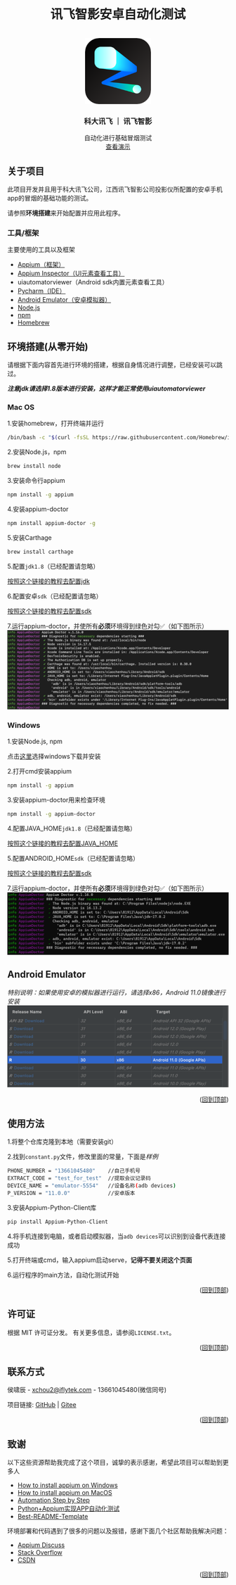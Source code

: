 <h1 align="center">讯飞智影安卓自动化测试</h1>

<div id="top"></div>
<!-- PROJECT LOGO -->
<br />
<div align="center">
  <a href="https://www.iflyzhiying.com/">
    <img src="img/logo.png" alt="Logo" width="150" height="150">
  </a>

<h3 align="center">科大讯飞 ｜ 讯飞智影</h3>

  <p align="center">
    自动化进行基础冒烟测试
    <br/>
    <a href="https://github.com/othneildrew/Best-README-Template">查看演示</a>
  </p>
</div>



## 关于项目

此项目开发并且用于科大讯飞公司，江西讯飞智影公司投影仪所配置的安卓手机app的冒烟的基础功能的测试。

请参照**环境搭建**来开始配置并应用此程序。


### 工具/框架

主要使用的工具以及框架

* [Appium（框架）](https://appium.io/)
* [Appium Inspector（UI元素查看工具）](https://github.com/appium/appium-inspector)
* uiautomatorviewer（Android sdk内置元素查看工具）
* [Pycharm（IDE）](https://www.jetbrains.com/pycharm/)
* [Android Emulator（安卓模拟器）](https://developer.android.com/studio/run/emulator)
* [Node.js](https://nodejs.org/en/)
* [npm](https://www.npmjs.com/)
* [Homebrew](https://brew.sh/)


## 环境搭建(从零开始)

请根据下面内容首先进行环境的搭建，根据自身情况进行调整，已经安装可以跳过。

**_注意jdk请选择1.8版本进行安装，这样才能正常使用uiautomatorviewer_**

### Mac OS

1.安装homebrew，打开终端并运行

```sh
/bin/bash -c "$(curl -fsSL https://raw.githubusercontent.com/Homebrew/install/HEAD/install.sh)"
```

2.安装Node.js，npm

```sh
brew install node
```

3.安装命令行appium

```sh
npm install -g appium
```

4.安装appium-doctor

```sh
npm install appium-doctor -g
```

5.安装Carthage

```sh
brew install carthage
```

5.配置`jdk1.8`（已经配置请忽略）

<a href="https://mkyong.com/java/how-to-set-java_home-environment-variable-on-mac-os-x/">按照这个链接的教程去配置jdk</a>

6.配置安卓`sdk`（已经配置请忽略）

<a href="https://stackoverflow.com/questions/19986214/setting-android-home-enviromental-variable-on-mac-os-x">
按照这个链接的教程去配置sdk</a>

7.运行appium-doctor，并使所有**必须**环境得到绿色对勾✅（如下图所示）
<img src="img/appium-doctor.png" alt="Logo">

### Windows

1.安装Node.js, npm

点击<a href="https://nodejs.org/en/download/">这里</a>选择windows下载并安装

2.打开cmd安装appium

```sh
npm install -g appium
```

3.安装appium-doctor用来检查环境

```sh
npm install -g appium-doctor
```

4.配置JAVA_HOME`jdk1.8`（已经配置请忽略）

<a href="https://confluence.atlassian.com/doc/setting-the-java_home-variable-in-windows-8895.html">
按照这个链接的教程去配置JAVA_HOME</a>

5.配置ANDROID_HOME`sdk`（已经配置请忽略）

<a href="https://web.archive.org/web/20180210044548/http://spring.io/guides/gs/android/">
按照这个链接的教程去配置sdk</a>


7.运行appium-doctor，并使所有**必须**环境得到绿色对勾✅（如下图所示）
<img src="img/appium-doctor_win.png">

## Android Emulator

_特别说明：如果使用安卓的模拟器进行运行，请选择x86，Android 11.0镜像进行安装_
<img src="img/emulator_config.png">

<p align="right">(<a href="#top">回到顶部</a>)</p>



<!-- USAGE EXAMPLES -->

## 使用方法

1.将整个仓库克隆到本地（需要安装git）

2.找到`constant.py`文件，修改里面的常量，下面是*样例*

```sh
PHONE_NUMBER = "13661045480"    //自己手机号
EXTRACT_CODE = "test_for_test"  //提取会议记录码
DEVICE_NAME = "emulator-5554"   //设备名称(adb devices)
P_VERSION = "11.0.0"            //安卓版本
```

3.安装Appium-Python-Client库

```sh
pip install Appium-Python-Client
```

4.将手机连接到电脑，或者启动模拟器，当`adb devices`可以识别到设备代表连接成功

5.打开终端或cmd，输入appium启动serve，**记得不要关闭这个页面**

6.运行程序的main方法，自动化测试开始

<p align="right">(<a href="#top">回到顶部</a>)</p>

## 许可证

根据 MIT 许可证分发。 有关更多信息，请参阅`LICENSE.txt`。

<p align="right">(<a href="#top">回到顶部</a>)</p>



<!-- CONTACT -->

## 联系方式

侯啸辰 - xchou2@iflytek.com - 13661045480(微信同号)

项目链接: [GitHub](https://github.com/XiaochenHou/zhiying_android_automation) |
[Gitee](https://gitee.com/xiaochenhou/zhiying_android_automation)

<p align="right">(<a href="#top">回到顶部</a>)</p>

<!-- ACKNOWLEDGMENTS -->

## 致谢

以下这些资源帮助我完成了这个项目，诚挚的表示感谢，希望此项目可以帮助到更多人

* [How to install appium on Windows](https://www.youtube.com/watch?v=x-hBpgM5je8&t=2s)
* [How to install appium on MacOS](https://www.youtube.com/watch?v=7APcLr-cBM8)
* [Automation Step by Step](https://www.youtube.com/channel/UCTt7pyY-o0eltq14glaG5dg)
* [Python+Appium实现APP自动化测试](https://baijiahao.baidu.com/s?id=1662021502495073716&wfr=spider&for=pc)
* [Best-README-Template](https://github.com/othneildrew/Best-README-Template)

环境部署和代码遇到了很多的问题以及报错，感谢下面几个社区帮助我解决问题：

* [Appium Discuss](https://discuss.appium.io/)
* [Stack Overflow](https://stackoverflow.com/)
* [CSDN](https://www.csdn.net/)

<p align="right">(<a href="#top">回到顶部</a>)</p>
